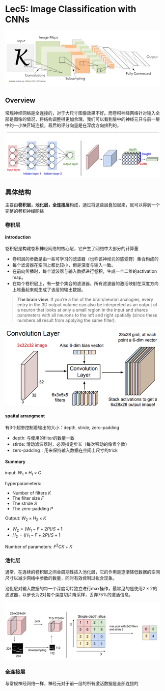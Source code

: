 # Lec5: Image Classification with CNNs

![](image/5.1.png)

## Overview

常规神经网络是全连接的，对于大尺寸图像效果不好。而卷积神经网络针对输入全部是图像的情况，将结构调整得更加合理。我们可以看到层中的神经元只与前一层中的一小块区域连接，最后的评分向量是在深度方向排列的。

![](image/5.2.png)

## 具体结构

主要由**卷积层，池化层，全连接层**构成，通过将这些层叠加起来，就可以得到一个完整的卷积神经网络

### 卷积层

#### introduction

卷积层是构建卷积神经网络的核心层，它产生了网络中大部分的计算量

- 卷积层的参数是由一些可学习的滤波器（也称该神经元的感受野）集合构成的
- 每个滤波器在空间上都比较小，但是深度与输入一致。
- 在前向传播时，每个滤波器与输入数据进行卷积，生成一个二维的activation map。
- 在每个卷积层上，有一整个集合的滤波器，所有滤波器的激活映射在深度方向上堆叠起来就生成了该层的输出数据。

> **The brain view**. If you’re a fan of the brain/neuron analogies, every entry in the 3D output volume can also be interpreted as an output of a neuron that looks at only a small region in the input and shares parameters with all neurons to the left and right spatially (since these numbers all result from applying the same filter).

![](image/5.3.png)

#### spaital arrangment

有3个超参控制着输出的大小：depth, stirde, zero-padding

- depth: 与使用的filter的数量一致
- stirde: 滑动滤波器时，必须指定步长（每次移动的像素个数）
- zero-padding：用来保持输入数据在空间上尺寸的trick

#### Summary

input: $W_1\times H_1\times C$

hyperparameters:

- Number of filters $K$
- The filter size $F$
- The stride $S$
- The zero-padding $P$

Output: $W_2\times H_2\times K$

- $W_2=(W_1-F+2P)/S+1$
- $H_2=(H_1-F+2P)/S+1$

Number of parameters: $F^2CK+K$ 

### 池化层

通常，在连续的卷积层之间会周期性插入池化层，它的作用是逐渐降低数据的空间尺寸以减少网络中参数的数量，同时有效控制过拟合现象。

池化层对输入数据的每一个深度切片独立进行max操作，最常见的是使用$2\times 2$的滤波器，以步长为2对每个深度切片降采样，丢弃75%的激活信息。

![](image/5.4.png)

### 全连接层

与常规神经网络一样，神经元对于前一层的所有激活数据是全部连接的

